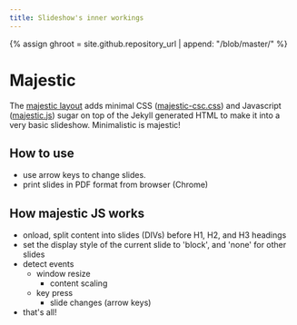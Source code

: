 ```yaml
---
title: Slideshow's inner workings
---
```


{% assign ghroot = site.github.repository_url | append: "/blob/master/" %}

# Majestic

The [majestic layout]({{ghroot}}_layouts/majestic.html) adds minimal CSS
([majestic-csc.css]({{ghroot}}css/majestic-csc.css)) and Javascript
([majestic.js]({{ghroot}}js/majestic.js)) sugar on top of the Jekyll generated
HTML to make it into a very basic slideshow. Minimalistic is majestic!

## How to use

- use arrow keys to change slides.
- print slides in PDF format from browser (Chrome)

## How majestic JS works

- onload, split content into slides (DIVs) before H1, H2, and H3 headings
- set the display style of the current slide to 'block', and 'none' for other
  slides
- detect events
    - window resize
        - content scaling
    - key press
        - slide changes (arrow keys)
- that's all!



